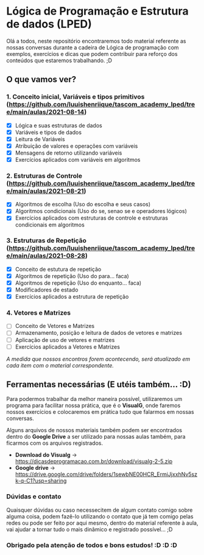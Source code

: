 # Lógica de Programação e Estrutura de dados (LPED)

Olá a todos, neste repositório encontraremos todo material referente as nossas conversas durante a cadeira de Lógica de programação com exemplos, exercícios e dicas que podem contribuir para reforço dos conteúdos que estaremos trabalhando. ;D

## O que vamos ver?

### 1. Conceito inicial, Variáveis e tipos primitivos (https://github.com/luuishenriique/tascom_academy_lped/tree/main/aulas/2021-08-14)
- [X] Lógica e suas estruturas de dados
- [X]  Variáveis e tipos de dados 
- [X]  Leitura de Variáveis
- [X]  Atribuição de valores e operações com variáveis
- [X]  Mensagens de retorno utilizando variáveis
- [X]  Exercícios aplicados com variáveis em algoritmos

### 2. Estruturas de Controle (https://github.com/luuishenriique/tascom_academy_lped/tree/main/aulas/2021-08-21)
- [X]  Algoritmos de escolha (Uso do escolha e seus casos)
- [X]  Algoritmos condicionais (Uso do se, senao se e operadores lógicos)
- [X]  Exercícios aplicados com estruturas de controle e estruturas condicionais em algoritmos

### 3. Estruturas de Repetição (https://github.com/luuishenriique/tascom_academy_lped/tree/main/aulas/2021-08-28)
- [X] Conceito de estutura de repetição
- [X]  Algoritmos de repetição (Uso do para... faca)
- [X]  Algoritmos de repetição (Uso do enquanto... faca)
- [X]  Modificadores de estado
- [X]  Exercícios aplicados a estrutura de repetição

### 4. Vetores e Matrizes
- [ ]  Conceito de Vetores e Matrizes
- [ ]  Armazenamento, posição e leitura de dados de vetores e matrizes
- [ ]  Aplicação de uso de vetores e matrizes
- [ ]  Exercícios aplicados a Vetores e Matrizes

*A medida que nossos encontros forem acontecendo, será atualizado em cada item com o material correspondente.*

## Ferramentas necessárias (E utéis também... :D)
Para podermos trabalhar da melhor maneira possível, utilizaremos um programa para facilitar nossa prática, que é o **VisualG**, onde faremos nossos exercícios e colocaremos em prática tudo que falarmos em nossas conversas.

Alguns arquivos de nossos materiais também podem ser encontrados dentro do **Google Drive** a ser utilizado para nossas aulas também, para ficarmos com os arquivos registrados. 

- **Download do Visualg** -> https://dicasdeprogramacao.com.br/download/visualg-2-5.zip
- **Google drive** -> https://drive.google.com/drive/folders/1sewbNE00HCR_ErmiJjxxhNv5szk-q-C1?usp=sharing

### Dúvidas e contato

Quaisquer dúvidas ou caso necessecitem de algum contato comigo sobre alguma coisa, podem fazê-lo utilizando o contato que já tem comigo pelas redes ou pode ser feito por aqui mesmo, dentro do material referente à aula, vai ajudar a tornar tudo o mais dinâmico e registrado possível... ;D


### Obrigado pela atenção de todos e bons estudos! :D :D :D 

